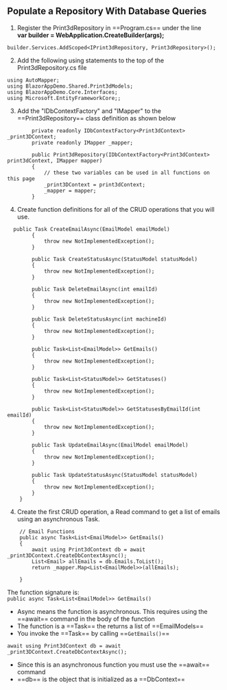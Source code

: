 ## Populate a Repository With Database Queries

1. Register the Print3dRepository in ==Program.cs== under the line<br/>
**var builder = WebApplication.CreateBuilder(args);**
```
builder.Services.AddScoped<IPrint3dRepository, Print3dRepository>();
```


2. Add the following using statements to the top of the Print3dRepository.cs
file

```
using AutoMapper;
using BlazorAppDemo.Shared.Print3dModels;
using BlazorAppDemo.Core.Interfaces;
using Microsoft.EntityFrameworkCore;;
```

3. Add the "IDbContextFactory" and "IMapper" to the ==Print3dRepository==
class definition as shown below

```
        private readonly IDbContextFactory<Print3dContext> _print3DContext;
        private readonly IMapper _mapper;

        public Print3dRepository(IDbContextFactory<Print3dContext> print3dContext, IMapper mapper)
        {
            // these two variables can be used in all functions on this page
            _print3DContext = print3dContext;
            _mapper = mapper;
        }
```
4. Create function definitions for all of the CRUD operations that you will use.
```
  public Task CreateEmailAsync(EmailModel emailModel)
        {
            throw new NotImplementedException();
        }

        public Task CreateStatusAsync(StatusModel statusModel)
        {
            throw new NotImplementedException();
        }

        public Task DeleteEmailAsync(int emailId)
        {
            throw new NotImplementedException();
        }

        public Task DeleteStatusAsync(int machineId)
        {
            throw new NotImplementedException();
        }

        public Task<List<EmailModel>> GetEmails()
        {
            throw new NotImplementedException();
        }

        public Task<List<StatusModel>> GetStatuses()
        {
            throw new NotImplementedException();
        }

        public Task<List<StatusModel>> GetStatusesByEmailId(int emailId)
        {
            throw new NotImplementedException();
        }

        public Task UpdateEmailAsync(EmailModel emailModel)
        {
            throw new NotImplementedException();
        }

        public Task UpdateStatusAsync(StatusModel statusModel)
        {
            throw new NotImplementedException();
        }
    }
```
4. Create the first CRUD operation, a Read command
to get a list of emails using an asynchronous Task.
```
    // Email Functions 
    public async Task<List<EmailModel>> GetEmails()
    {
        await using Print3dContext db = await _print3DContext.CreateDbContextAsync();
        List<Email> allEmails = db.Emails.ToList();
        return _mapper.Map<List<EmailModel>>(allEmails);

    }
```

The function signature is: <br/> 
`public async Task<List<EmailModel>> GetEmails()`
* Async means the function is asynchronous. This requires using the ==await== 
command in the body of the function
* The function is a ==Task== the returns a list of ==EmailModels==
* You invoke the ==Task== by calling ==`GetEmails()`==

`await using Print3dContext db = await _print3DContext.CreateDbContextAsync();`
* Since this is an asynchronous function you must use the ==await== command
* ==db== is the object that is initialized as a ==DbContext==



